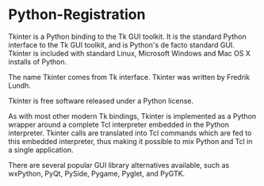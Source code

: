 # Python-Registration

Tkinter is a Python binding to the Tk GUI toolkit. It is the standard Python interface to the Tk GUI toolkit, and is Python's de facto standard GUI. Tkinter is included with standard Linux, Microsoft Windows and Mac OS X installs of Python.

The name Tkinter comes from Tk interface. Tkinter was written by Fredrik Lundh.

Tkinter is free software released under a Python license.

As with most other modern Tk bindings, Tkinter is implemented as a Python wrapper around a complete Tcl interpreter embedded in the Python interpreter. Tkinter calls are translated into Tcl commands which are fed to this embedded interpreter, thus making it possible to mix Python and Tcl in a single application.

There are several popular GUI library alternatives available, such as wxPython, PyQt, PySide, Pygame, Pyglet, and PyGTK.
